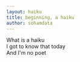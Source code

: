 ```yaml
---
layout: haiku
title: beginning, a haiku
author: sohamdata
---
```


What is a haiku <br>
I got to know that today <br>
And I'm no poet <br>
